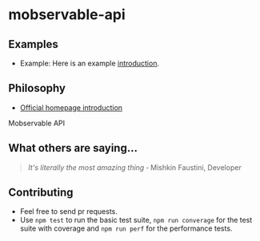 # mobservable-api

## Examples

* Example: Here is an example [introduction](https://github.com/mishkinf/).

## Philosophy

* [Official homepage introduction](http://mishkinf.github.io/mobservable-api)

Mobservable API

## What others are saying...

> _It's literally the most amazing thing_
> &dash; Mishkin Faustini, Developer

## Contributing

* Feel free to send pr requests.
* Use `npm test` to run the basic test suite, `npm run converage` for the test suite with coverage and `npm run perf` for the performance tests.
